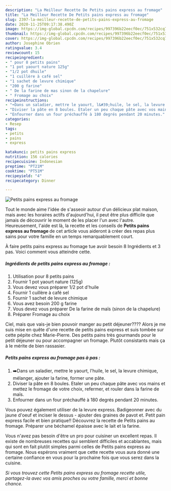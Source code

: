 ```yaml
---
description: "La Meilleur Recette De Petits pains express au fromage"
title: "La Meilleur Recette De Petits pains express au fromage"
slug: 2397-la-meilleur-recette-de-petits-pains-express-au-fromage
date: 2020-11-25T09:17:38.490Z
image: https://img-global.cpcdn.com/recipes/997396b22eecf0ec/751x532cq70/petits-pains-express-au-fromage-photo-principale-de-la-recette.jpg
thumbnail: https://img-global.cpcdn.com/recipes/997396b22eecf0ec/751x532cq70/petits-pains-express-au-fromage-photo-principale-de-la-recette.jpg
cover: https://img-global.cpcdn.com/recipes/997396b22eecf0ec/751x532cq70/petits-pains-express-au-fromage-photo-principale-de-la-recette.jpg
author: Josephine Obrien
ratingvalue: 3.4
reviewcount: 15
recipeingredient:
- " pour 8 petits pains"
- "1 pot yaourt nature 125g"
- "1/2 pot dhuile"
- "1 cuillère à café sel"
- "1 sachet de levure chimique"
- "200 g farine"
- " De la farine de mas sinon de la chapelure"
- " Fromage au choix"
recipeinstructions:
- "➡️Dans un saladier, mettre le yaourt, l&#39;huile, le sel, la levure chimique, mélanger, ajouter la farine, former une pâte."
- "Diviser la pâte en 8 boules. Etaler un peu chaque pâte avec vos mains et mettez le fromage de votre choix, refermer, et rouler dans la farine de maïs."
- "Enfourner dans un four préchauffé à 180 degrés pendant 20 minutes."
categories:
- Resep
tags:
- petits
- pains
- express

katakunci: petits pains express 
nutrition: 156 calories
recipecuisine: Indonesian
preptime: "PT21M"
cooktime: "PT51M"
recipeyield: "4"
recipecategory: Dinner

---
```



![Petits pains express au fromage](https://img-global.cpcdn.com/recipes/997396b22eecf0ec/751x532cq70/petits-pains-express-au-fromage-photo-principale-de-la-recette.jpg)

Tout le monde aime l'idée de s'asseoir autour d'un délicieux plat maison, mais avec les horaires actifs d'aujourd'hui, il peut être plus difficile que jamais de découvrir le moment de les placer l'un avec l'autre. Heureusement, l'aide est là, la recette et les conseils de <strong> Petits pains express au fromage </strong> de cet article vous aideront à créer des repas plus sains pour votre famille en un temps remarquablement court.

<!--inarticleads1-->

À faire petits pains express au fromage tue avoir besoin 8 Ingrédients et 3 pas. Voici comment vous atteindre cette.

##### Ingrédients de petits pains express au fromage :

1. Utilisation  pour 8 petits pains
1. Fournir 1 pot yaourt nature (125g)
1. Vous devez vous préparer 1/2 pot d&#39;huile
1. Fournir 1 cuillère à café sel
1. Fournir 1 sachet de levure chimique
1. Vous avez besoin 200 g farine
1. Vous devez vous préparer  De la farine de maïs (sinon de la chapelure)
1. Préparer  Fromage au choix


Ciel, mais que vais-je bien pouvoir manger au petit déjeuner???? Alors je me suis mise en quête d&#39;une recette de petits pains express et suis tombée sur cette pépite chez Marie-Pierre. Des petits pains très gourmands pour le petit déjeuner ou pour accompagner un fromage. Plutôt consistants mais ça à le mérite de bien rassasier. 

<!--inarticleads2-->

##### Petits pains express au fromage pas à pas :

1. ➡️Dans un saladier, mettre le yaourt, l&#39;huile, le sel, la levure chimique, mélanger, ajouter la farine, former une pâte.
1. Diviser la pâte en 8 boules. Etaler un peu chaque pâte avec vos mains et mettez le fromage de votre choix, refermer, et rouler dans la farine de maïs.
1. Enfourner dans un four préchauffé à 180 degrés pendant 20 minutes.


Vous pouvez également utiliser de la levure express. Badigeonner avec du jaune d&#39;oeuf et inciser le dessus - ajouter des graines de pavot et. Petit pain express facile et bien pratique!! Découvrez la recette de Petits pains au fromage. Préparer une béchamel épaisse avec le lait et la farine. 

<!--inarticleads1-->

<p>
Vous n'avez pas besoin d'être un pro pour cuisiner un excellent repas. Il existe de nombreuses recettes qui semblent difficiles et accablantes, mais qui sont en fait plutôt simples parmi celles de Petits pains express au fromage. Nous espérons vraiment que cette recette vous aura donné une certaine confiance en vous pour la prochaine fois que vous serez dans la cuisine.
</p>

<p>
<i>Si vous trouvez cette Petits pains express au fromage recette utile, partagez-la avec vos amis proches ou votre famille, merci et bonne chance.</i>
</p>
